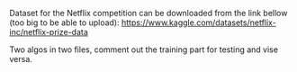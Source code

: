 Dataset for the Netflix competition can be downloaded from the link bellow (too big to be able to upload):
https://www.kaggle.com/datasets/netflix-inc/netflix-prize-data

Two algos in two files, comment out the training part for testing and vise versa.

